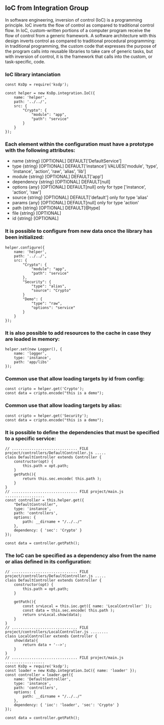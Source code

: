 ## IoC from Integration Group 
In software engineering, inversion of control (IoC) is a programming principle. IoC inverts the flow of control as compared to traditional control flow. In IoC, custom-written portions of a computer program receive the flow of control from a generic framework. A software architecture with this design inverts control as compared to traditional procedural programming: in traditional programming, the custom code that expresses the purpose of the program calls into reusable libraries to take care of generic tasks, but with inversion of control, it is the framework that calls into the custom, or task-specific, code.

### IoC library intanciation
```Js
const KsDp = require('ksdp');

const helper = new KsDp.integration.IoC({ 
    name: 'helper',
    path: '../../', 
    src: {
        "Crypto": {
            "module": "app",
            "path": "service"
        }
    }
});
```

### Each element within the configuration must have a prototype with the following attributes: 
* name {string} [OPTIONAL] DEFAULT['DefaultService']  
* type {string} [OPTIONAL] DEFAULT['instance'] VALUES['module', 'type', 'instance', 'action', 'raw', 'alias', 'lib']
* module {string} [OPTIONAL] DEFAULT['app']  
* dependency {string} [OPTIONAL] DEFAULT[null]  
* options {any} [OPTIONAL] DEFAULT[null] only for type ['instance', 'action', 'raw']    
* source {string} [OPTIONAL] DEFAULT['default'] only for type 'alias'   
* params {any} [OPTIONAL] DEFAULT[null] only for type 'action'  
* path {string} [OPTIONAL] DEFAULT[@type]    
* file {string} [OPTIONAL]    
* id {string} [OPTIONAL]   

### It is possible to configure from new data once the library has been initialized: 
```Js
helper.configure({ 
    name: 'helper',
    path: '../../', 
    src: {
        "Crypto": {
            "module": "app",
            "path": "service"
        },
        "Security": {
            "type": "alias",
            "source": "Crypto"
        }
        "Demo": {
            "type": "raw",
            "options": "service"
        }
    }
});
```

### It is also possible to add resources to the cache in case they are loaded in memory: 
```Js
helper.set(new Logger(), { 
    name: 'logger', 
    type: 'instance', 
    path: 'app/libs' 
});
```

### Common use that allow loading targets by id from config:
```Js
const cripto = helper.get('Crypto');
const data = cripto.encode("this is a demo");
```

### Common use that allow loading targets by alias:
```Js
const cripto = helper.get('Security');
const data = cripto.encode("this is a demo");
```

### It is possible to define the dependencies that must be specified to a specific service:
```Js
// .............................. FILE project/controllers/DefaultController.js .....
class DefaultController extends Controller {
    constructor(opt) {
        this.path = opt.path;
    }
    getPath(){
        return this.sec.encode( this.path );
    }
}
// .............................. FILE project/main.js ..................
const controller = this.helper.get({
    "DefaultController",
    type: 'instance',
    path: 'controllers',
    options: {
        path: __dirname + "/../../"
    },
    dependency: { 'sec': 'Crypto' }
});

const data = controller.getPath();
```

### The IoC can be specified as a dependency also from the name or alias defined in its configuration: 
```Js
// .............................. FILE project/controllers/DefaultController.js .....
class DefaultController extends Controller {
    constructor(opt) {
        this.path = opt.path;
    }

    getPath(){
        const srvLocal = this.ioc.get({ name: 'LocalController' });
        const data = this.sec.encode( this.path );
        return srvLocal.show(data);
    }
}
// .............................. FILE project/controllers/LocalController.js ........
class LocalController extends Controller {
    show(data){
        return data + '-->';
    }
}
// .............................. FILE project/main.js ..................
const KsDp = require('ksdp');
const loader = new KsDp.integration.IoC({ name: 'loader' });
const controller = loader.get({
    name: 'DefaultController',
    type: 'instance',
    path: 'controllers',
    options: {
        path: __dirname + "/../../"
    },
    dependency: { 'ioc': 'loader', 'sec': 'Crypto' }
});

const data = controller.getPath();
```
